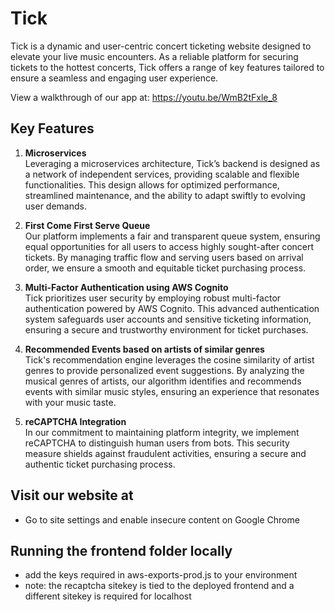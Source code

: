 # Tick
Tick is a dynamic and user-centric concert ticketing website designed to elevate your live music encounters. As a reliable platform for securing tickets to the hottest concerts, Tick offers a range of key features tailored to ensure a seamless and engaging user experience.

View a walkthrough of our app at: https://youtu.be/WmB2tFxle_8

## Key Features
1. **Microservices**  
Leveraging a microservices architecture, Tick’s backend is designed as a network of independent services, providing scalable and flexible functionalities. This design allows for optimized performance, streamlined maintenance, and the ability to adapt swiftly to evolving user demands.


2. **First Come First Serve Queue**  
Our platform implements a fair and transparent queue system, ensuring equal opportunities for all users to access highly sought-after concert tickets. By managing traffic flow and serving users based on arrival order, we ensure a smooth and equitable ticket purchasing process.


3. **Multi-Factor Authentication using AWS Cognito**  
Tick prioritizes user security by employing robust multi-factor authentication powered by AWS Cognito. This advanced authentication system safeguards user accounts and sensitive ticketing information, ensuring a secure and trustworthy environment for ticket purchases.


4. **Recommended Events based on artists of similar genres**  
Tick's recommendation engine leverages the cosine similarity of artist genres to provide personalized event suggestions. By analyzing the musical genres of artists, our algorithm identifies and recommends events with similar music styles, ensuring an experience that resonates with your music taste.

5. **reCAPTCHA Integration**  
In our commitment to maintaining platform integrity, we implement reCAPTCHA to distinguish human users from bots. This security measure shields against fraudulent activities, ensuring a secure and authentic ticket purchasing process.


## Visit our website at 
- Go to site settings and enable insecure content on Google Chrome

## Running the frontend folder locally
- add the keys required in aws-exports-prod.js to your environment
- note: the recaptcha sitekey is tied to the deployed frontend and a different sitekey is required for localhost
